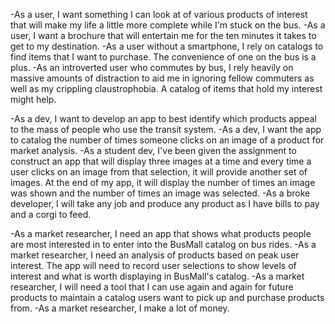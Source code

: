-As a user, I want something I can look at of various products of interest that will make my life a little more complete while I'm stuck on the bus.
-As a user, I want a brochure that will entertain me for the ten minutes it takes to get to my destination.
-As a user without a smartphone,  I rely on catalogs to find items that I want to purchase. The convenience of one on the bus is a plus.
-As an introverted user who commutes by bus, I rely heavily on massive amounts of distraction to aid me in ignoring fellow commuters as well as my crippling claustrophobia. A catalog of items that hold my interest might help.

-As a dev, I want to develop an app to best identify which products appeal to the mass of people who use the transit system.
-As a dev, I want the app to catalog the number of times someone clicks on an image of a product for market analysis.
-As a student dev, I've been given the assignment to construct an app that will display three images at a time and every time a user clicks on an image from that selection, it will provide another set of images. At the end of my app, it will display the number of times an image was shown and the number of times an image was selected.
-As a broke developer, I will take any job and produce any product as I have bills to pay and a corgi to feed.

-As a market researcher, I need an app that shows what products people are most interested in to enter into the BusMall catalog on bus rides.
-As a market researcher, I need an analysis of products based on peak user interest. The app will need to record user selections to show levels of interest and what is worth displaying in BusMall's catalog.
-As a market researcher, I will need a tool that I can use again and again for future products to maintain a catalog users want to pick up and purchase products from.
-As a market researcher, I make a lot of money.

